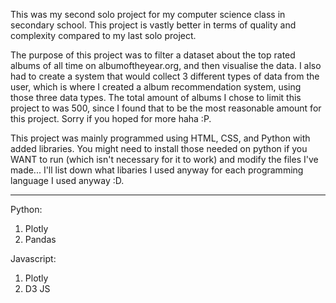 This was my second solo project for my computer science class in secondary school. This project is vastly better in terms of quality and complexity compared to my last solo project.

The purpose of this project was to filter a dataset about the top rated albums of all time on albumoftheyear.org, and then visualise the data. I also had to create a system that would collect 3 different types of data from the user, which is where I created a album
recommendation system, using those three data types. The total amount of albums I chose to limit this project to was 500, since I found that to be the most reasonable amount for this project. Sorry if you hoped for more haha :P.

This project was mainly programmed using HTML, CSS, and Python with added libraries. You might need to install those needed on python if you WANT to run (which isn't necessary for it to work) and modify the files I've made... I'll list down what 
libaries I used anyway for each programming language I used anyway :D.

-------------------------------------------------------------------------------------------------------------------------------------------------------------------------------------------------------------------------------------------------------------------------

Python:
1. Plotly
2. Pandas

Javascript:
1. Plotly
2. D3 JS
